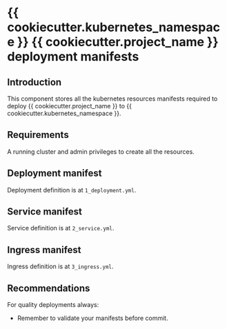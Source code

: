 # {{ cookiecutter.kubernetes_namespace }} {{ cookiecutter.project_name }} deployment manifests

## Introduction

This component stores all the kubernetes resources manifests required to deploy
{{ cookiecutter.project_name }} to {{ cookiecutter.kubernetes_namespace }}.

## Requirements

A running cluster and admin privileges to create all the resources.

## Deployment manifest

Deployment definition is at `1_deployment.yml`.

## Service manifest

Service definition is at `2_service.yml`.

## Ingress manifest

Ingress definition is at `3_ingress.yml`.

## Recommendations

For quality deployments always:

 * Remember to validate your manifests before commit.
